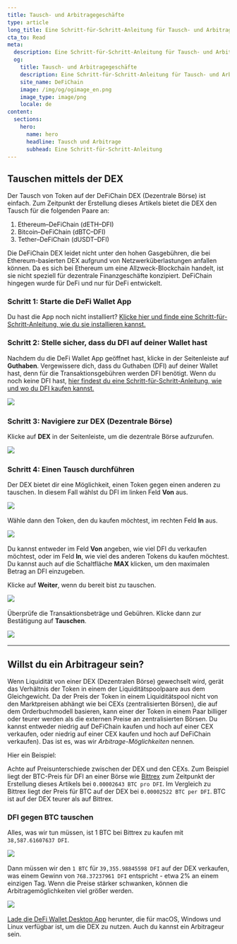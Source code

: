```yaml
---
title: Tausch- und Arbitragegeschäfte
type: article
long_title: Eine Schritt-für-Schritt-Anleitung für Tausch- und Arbitragegeschäfte auf der DEX
cta_to: Read
meta:
  description: Eine Schritt-für-Schritt-Anleitung für Tausch- und Arbitragegeschäfte auf der DEX
  og:
    title: Tausch- und Arbitragegeschäfte
    description: Eine Schritt-für-Schritt-Anleitung für Tausch- und Arbitragegeschäfte auf der DEX
    site_name: DeFiChain
    image: /img/og/ogimage_en.png
    image_type: image/png
    locale: de
content:
  sections:
    hero:
      name: hero
      headline: Tausch und Arbitrage
      subhead: Eine Schritt-für-Schritt-Anleitung
---
```


## Tauschen mittels der DEX

Der Tausch von Token auf der DeFiChain DEX (Dezentrale Börse) ist einfach. Zum Zeitpunkt der Erstellung dieses Artikels bietet die DEX den Tausch für die folgenden Paare an:

1. Ethereum–DeFiChain (dETH–DFI)
2. Bitcoin–DeFiChain (dBTC–DFI)
3. Tether–DeFiChain (dUSDT–DFI)

Die DeFiChain DEX leidet nicht unter den hohen Gasgebühren, die bei Ethereum-basierten DEX aufgrund von Netzwerküberlastungen anfallen können. Da es sich bei Ethereum um eine Allzweck-Blockchain handelt, ist sie nicht speziell für dezentrale Finanzgeschäfte konzipiert. DeFiChain hingegen wurde für DeFi und nur für DeFi entwickelt.

### Schritt 1: Starte die DeFi Wallet App

Du hast die App noch nicht installiert? [Klicke hier und finde eine Schritt-für-Schritt-Anleitung, wie du sie installieren kannst.](https://defichain.com/learn/defi-app-how-to/?utm_source=defichain&utm_medium=dex-guide&utm_campaign=dex-launch)

### Schritt 2: Stelle sicher, dass du DFI auf deiner Wallet hast

Nachdem du die DeFi Wallet App geöffnet hast, klicke in der Seitenleiste auf **Guthaben**. Vergewissere dich, dass du Guthaben (DFI) auf deiner Wallet hast, denn für die Transaktionsgebühren werden DFI benötigt. Wenn du noch keine DFI hast, [hier findest du eine Schritt-für-Schritt-Anleitung, wie und wo du DFI kaufen kannst.](https://defichain.ghost.io/where-and-how-to-buy-dfi-defichain/)

<img src="/img/guides/installing-defi-app/wallets-choose.png" srcset="/img/guides/installing-defi-app/wallets-choose.png 1x, /img/guides/installing-defi-app/wallets-choose@2x.png 2x">

### Schritt 3: Navigiere zur DEX (Dezentrale Börse)

Klicke auf **DEX** in der Seitenleiste, um die dezentrale Börse aufzurufen.

<img src="/img/guides/obtaining-tokens/go-to-dex.png" srcset="/img/guides/obtaining-tokens/go-to-dex.png 1x, /img/guides/obtaining-tokens/go-to-dex@2x.png 2x">

### Schritt 4: Einen Tausch durchführen

Der DEX bietet dir eine Möglichkeit, einen Token gegen einen anderen zu tauschen. In diesem Fall wählst du DFI im linken Feld **Von** aus.

<img src="/img/guides/obtaining-tokens/dex-from.png" srcset="/img/guides/obtaining-tokens/dex-from.png 1x, /img/guides/obtaining-tokens/dex-from@2x.png 2x">

Wähle dann den Token, den du kaufen möchtest, im rechten Feld **In** aus.

<img src="/img/guides/obtaining-tokens/dex-to.png" srcset="/img/guides/obtaining-tokens/dex-to.png 1x, /img/guides/obtaining-tokens/dex-to@2x.png 2x">

Du kannst entweder im Feld **Von** angeben, wie viel DFI du verkaufen möchtest, oder im Feld **In**, wie viel des anderen Tokens du kaufen möchtest. Du kannst auch auf die Schaltfläche **MAX** klicken, um den maximalen Betrag an DFI einzugeben.

Klicke auf **Weiter**, wenn du bereit bist zu tauschen.

<img src="/img/guides/obtaining-tokens/ready-to-swap.png" srcset="/img/guides/obtaining-tokens/ready-to-swap.png 1x, /img/guides/obtaining-tokens/ready-to-swap@2x.png 2x">

Überprüfe die Transaktionsbeträge und Gebühren. Klicke dann zur Bestätigung auf **Tauschen**.

<img src="/img/guides/obtaining-tokens/dex-verify.png" srcset="/img/guides/obtaining-tokens/dex-verify.png 1x, /img/guides/obtaining-tokens/dex-verify@2x.png 2x">

---

## Willst du ein Arbitrageur sein?

Wenn Liquidität von einer DEX (Dezentralen Börse) gewechselt wird, gerät das Verhältnis der Token in einem der Liquiditätspoolpaare aus dem Gleichgewicht. Da der Preis der Token in einem Liquiditätspool nicht von den Marktpreisen abhängt wie bei CEXs (zentralisierten Börsen), die auf dem Orderbuchmodell basieren, kann einer der Token in einem Paar billiger oder teurer werden als die externen Preise an zentralisierten Börsen. Du kannst entweder niedrig auf DeFiChain kaufen und hoch auf einer CEX verkaufen, oder niedrig auf einer CEX kaufen und hoch auf DeFiChain verkaufen). Das ist es, was wir _Arbitrage-Möglichkeiten_ nennen.

Hier ein Beispiel:

Achte auf Preisunterschiede zwischen der DEX und den CEXs. Zum Beispiel liegt der BTC-Preis für DFI an einer Börse wie [Bittrex](https://global.bittrex.com/Market/Index?MarketName=BTC-DFI) zum Zeitpunkt der Erstellung dieses Artikels bei `0.00002643 BTC pro DFI`. Im Vergleich zu Bittrex liegt der Preis für BTC auf der DEX bei `0.00002522 BTC per DFI`. BTC ist auf der DEX teurer als auf Bittrex.

### DFI gegen BTC tauschen

Alles, was wir tun müssen, ist 1 BTC bei Bittrex zu kaufen mit `38,587.61607637 DFI`.

<img src="/img/guides/arbitrage/arbitrage-cex.png" srcset="/img/guides/arbitrage/arbitrage-cex.png 1x, /img/guides/arbitrage/arbitrage-cex@2x.png 2x">

Dann müssen wir den `1 BTC` für `39,355.98845598 DFI` auf der DEX verkaufen, was einem Gewinn von `768.37237961 DFI` entspricht - etwa 2% an einem einzigen Tag. Wenn die Preise stärker schwanken, können die Arbitragemöglichkeiten viel größer werden.

<img src="/img/guides/arbitrage/arbitrage1.png" srcset="/img/guides/arbitrage/arbitrage1.png 1x, /img/guides/arbitrage/arbitrage1@2x.png 2x">

[Lade die DeFi Wallet Desktop App](/downloads) herunter, die für macOS, Windows und Linux verfügbar ist, um die DEX zu nutzen. Auch du kannst ein Arbitrageur sein.
